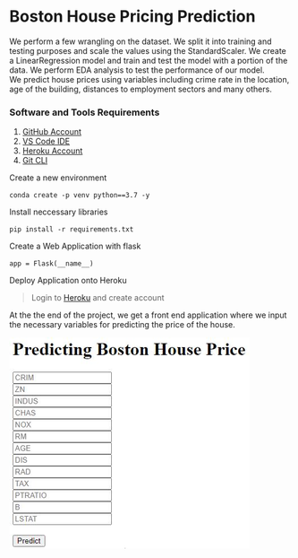 # Boston House Pricing Prediction

We perform a few wrangling on the dataset. We split it into training and testing purposes and scale the values using the StandardScaler. We create a LinearRegression model and train and test the model with a portion of the data. We perform EDA analysis to test the performance of our model.<br>
We predict house prices using variables including crime rate in the location, age of the building, distances to employment sectors and many others.

### Software and Tools Requirements

1. [GitHub Account](https://github.com)
2. [VS Code IDE](https://code.visualstudio.com)
3. [Heroku Account](https://heroku.com)
4. [Git CLI](https://git-scm.com/book/en/v2/Getting-Started-The-Command-Line)

Create a new environment

```
conda create -p venv python==3.7 -y
```

Install neccessary libraries

```
pip install -r requirements.txt
```

Create a Web Application with flask

```
app = Flask(__name__)
```

Deploy Application onto Heroku

> Login to [Heroku](https://heroku.com) and create account

At the the end of the project, we get a front end application where we
input the necessary variables for predicting the price of the house.
<br>

![Image](Capture.JPG?)
